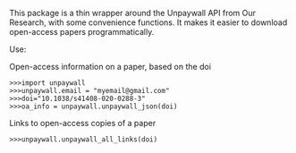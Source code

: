 This package is a thin wrapper around the Unpaywall API from Our Research, with some convenience functions. It makes it easier to download open-access papers programmatically.

Use:

Open-access information on a paper, based on the doi
```
>>>import unpaywall
>>>unpaywall.email = "myemail@gmail.com"
>>>doi="10.1038/s41408-020-0288-3"
>>>oa_info = unpaywall.unpaywall_json(doi)
```

Links to open-access copies of a paper
```
>>>unpaywall.unpaywall_all_links(doi)
```
